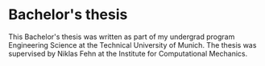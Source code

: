 # Bachelor's thesis

This Bachelor's thesis was written as part of my undergrad program Engineering Science at the Technical University of Munich. The thesis was supervised by Niklas Fehn at the Institute for Computational Mechanics.
